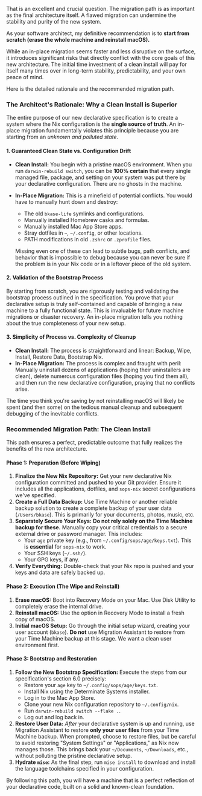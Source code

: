 That is an excellent and crucial question. The migration path is as important as the final architecture itself. A flawed migration can undermine the stability and purity of the new system.

As your software architect, my definitive recommendation is to **start from scratch (erase the whole machine and reinstall macOS).**

While an in-place migration seems faster and less disruptive on the surface, it introduces significant risks that directly conflict with the core goals of this new architecture. The initial time investment of a clean install will pay for itself many times over in long-term stability, predictability, and your own peace of mind.

Here is the detailed rationale and the recommended migration path.

### The Architect's Rationale: Why a Clean Install is Superior

The entire purpose of our new declarative specification is to create a system where the Nix configuration is the **single source of truth**. An in-place migration fundamentally violates this principle because you are starting from an *unknown and polluted state*.

#### 1. Guaranteed Clean State vs. Configuration Drift
*   **Clean Install:** You begin with a pristine macOS environment. When you run `darwin-rebuild switch`, you can be **100% certain** that every single managed file, package, and setting on your system was put there by your declarative configuration. There are no ghosts in the machine.
*   **In-Place Migration:** This is a minefield of potential conflicts. You would have to manually hunt down and destroy:
    *   The old `bkase-life` symlinks and configurations.
    *   Manually installed Homebrew casks and formulas.
    *   Manually installed Mac App Store apps.
    *   Stray dotfiles in `~`, `~/.config`, or other locations.
    *   PATH modifications in old `.zshrc` or `.zprofile` files.

    Missing even one of these can lead to subtle bugs, path conflicts, and behavior that is impossible to debug because you can never be sure if the problem is in your Nix code or in a leftover piece of the old system.

#### 2. Validation of the Bootstrap Process
By starting from scratch, you are rigorously testing and validating the bootstrap process outlined in the specification. You prove that your declarative setup is truly self-contained and capable of bringing a new machine to a fully functional state. This is invaluable for future machine migrations or disaster recovery. An in-place migration tells you nothing about the true completeness of your new setup.

#### 3. Simplicity of Process vs. Complexity of Cleanup
*   **Clean Install:** The process is straightforward and linear: Backup, Wipe, Install, Restore Data, Bootstrap Nix.
*   **In-Place Migration:** The process is complex and fraught with peril: Manually uninstall dozens of applications (hoping their uninstallers are clean), delete numerous configuration files (hoping you find them all), and then run the new declarative configuration, praying that no conflicts arise.

The time you think you're saving by not reinstalling macOS will likely be spent (and then some) on the tedious manual cleanup and subsequent debugging of the inevitable conflicts.

### Recommended Migration Path: The Clean Install

This path ensures a perfect, predictable outcome that fully realizes the benefits of the new architecture.

#### Phase 1: Preparation (Before Wiping)

1.  **Finalize the New Nix Repository:** Get your new declarative Nix configuration committed and pushed to your Git provider. Ensure it includes all the applications, dotfiles, and `sops-nix` secret configurations we've specified.
2.  **Create a Full Data Backup:** Use Time Machine or another reliable backup solution to create a complete backup of your user data (`/Users/bkase`). This is primarily for your documents, photos, music, etc.
3.  **Separately Secure Your Keys:** **Do not rely solely on the Time Machine backup for these.** Manually copy your critical credentials to a secure external drive or password manager. This includes:
    *   Your `age` private key (e.g., from `~/.config/sops/age/keys.txt`). This is **essential** for `sops-nix` to work.
    *   Your SSH keys (`~/.ssh/`).
    *   Your GPG keys, if any.
4.  **Verify Everything:** Double-check that your Nix repo is pushed and your keys and data are safely backed up.

#### Phase 2: Execution (The Wipe and Reinstall)

1.  **Erase macOS:** Boot into Recovery Mode on your Mac. Use Disk Utility to completely erase the internal drive.
2.  **Reinstall macOS:** Use the option in Recovery Mode to install a fresh copy of macOS.
3.  **Initial macOS Setup:** Go through the initial setup wizard, creating your user account (`bkase`). **Do not** use Migration Assistant to restore from your Time Machine backup at this stage. We want a clean user environment first.

#### Phase 3: Bootstrap and Restoration

1.  **Follow the New Bootstrap Specification:** Execute the steps from our specification's section 6.0 precisely:
    *   Restore your `age` key to `~/.config/sops/age/keys.txt`.
    *   Install Nix using the Determinate Systems installer.
    *   Log in to the Mac App Store.
    *   Clone your new Nix configuration repository to `~/.config/nix`.
    *   Run `darwin-rebuild switch --flake .`.
    *   Log out and log back in.
2.  **Restore User Data:** *After* your declarative system is up and running, use Migration Assistant to restore **only your user files** from your Time Machine backup. When prompted, choose to restore files, but be careful to avoid restoring "System Settings" or "Applications," as Nix now manages those. This brings back your `~/Documents`, `~/Downloads`, etc., without polluting the pristine declarative setup.
3.  **Hydrate `mise`:** As the final step, run `mise install` to download and install the language toolchains specified in your configuration.

By following this path, you will have a machine that is a perfect reflection of your declarative code, built on a solid and known-clean foundation.